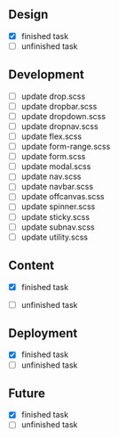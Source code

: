 
## Design

- [x] finished task
- [ ] unfinished task

## Development

- [ ] update drop.scss
- [ ] update dropbar.scss
- [ ] update dropdown.scss
- [ ] update dropnav.scss 
- [ ] update flex.scss
- [ ] update form-range.scss
- [ ] update form.scss
- [ ] update modal.scss
- [ ] update nav.scss
- [ ] update navbar.scss
- [ ] update offcanvas.scss
- [ ] update spinner.scss
- [ ] update sticky.scss
- [ ] update subnav.scss
- [ ] update utility.scss

## Content

- [x] finished task
- [ ] unfinished task


## Deployment

- [x] finished task
- [ ] unfinished task

## Future

- [x] finished task
- [ ] unfinished task
